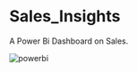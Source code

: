 # Sales_Insights
A Power Bi Dashboard on Sales. 

![powerbi](https://user-images.githubusercontent.com/87280331/187038665-41cf0b04-968d-4de8-99a5-6741658252fc.JPG)

